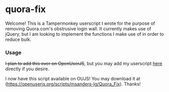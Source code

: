 # quora-fix
Welcome!
This is a Tampermonkey userscript I wrote for the purpose of removing Quora.com's obstrusive login wall. It currently makes use of jQuery, but I am looking to implement the functions I make use of in order to reduce bulk.

### Usage

~~I plan to add this over on OpenUserJS~~, but you may add my userscript [here](https://raw.githubusercontent.com/msanders-lg/quora-fix/master/quora-fix.user.js) directly if you desire.

I now have this script available on OUJS! You may download it at (https://openuserjs.org/scripts/msanders-lg/Quora_Fix). Thanks!
